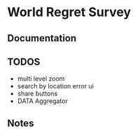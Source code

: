 # World Regret Survey

## Documentation



## TODOS
- multi level zoom 
- search by location error ui
- share buttons
- DATA Aggregator

## Notes



